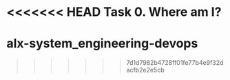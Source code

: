 <<<<<<< HEAD
Task 0. Where am I?
=======
# alx-system_engineering-devops
>>>>>>> 7d1d7982b4728ff01fe77b4e9f32dacfb2e2e5cb
